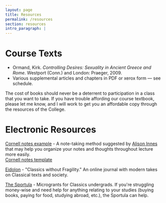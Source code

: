 ```yaml
---
layout: page
title: Resources
permalink: /resources
section: resources
intro_paragraph: |
---
```


# Course Texts
- Ormand, Kirk. *Controlling Desires: Sexuality in Ancient Greece and Rome*. Westport (Conn.) and London: Praeger, 2009.  
- Various supplemental articles and chapters in PDF or xerox form — see schedule.  

The cost of books should never be a deterrent to participation in a class that you want to take. If you have trouble affording our course textbook, please let me know, and I will work to get you an affordable copy through the resources of the College.  

# Electronic Resources
[Cornell notes example](https://alisoninnes.files.wordpress.com/2017/10/cornell-notes-quick-dirty-guide.pdf) - A note-taking method suggested by [Alison Innes](https://twitter.com/alisoninnes) that may help you organize your notes and thoughts throughout lecture more easily.  
[Cornell notes template](https://alisoninnes.files.wordpress.com/2018/01/template-for-cornell-notes-unlined1.pdf)

[Eidolon](https://eidolon.pub) - "Classics without Fragility." An online journal with modern takes on Classical texts and society.  

[The Sportula](https://thesportula.wordpress.com/) - Microgrants for Classics undergrads. If you're struggling money-wise and need help for anything relating to your studies (buying books, paying for food, studying abroad, etc.), the Sportula can help.

